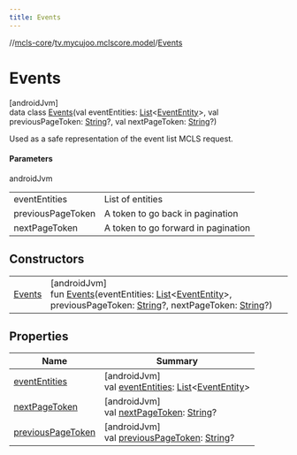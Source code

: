 ```yaml
---
title: Events
---
```

//[mcls-core](../../../index.html)/[tv.mycujoo.mclscore.model](../index.html)/[Events](index.html)



# Events



[androidJvm]\
data class [Events](index.html)(val eventEntities: [List](https://kotlinlang.org/api/latest/jvm/stdlib/kotlin.collections/-list/index.html)&lt;[EventEntity](../-event-entity/index.html)&gt;, val previousPageToken: [String](https://kotlinlang.org/api/latest/jvm/stdlib/kotlin/-string/index.html)?, val nextPageToken: [String](https://kotlinlang.org/api/latest/jvm/stdlib/kotlin/-string/index.html)?)

Used as a safe representation of the event list MCLS request.



#### Parameters


androidJvm

| | |
|---|---|
| eventEntities | List of entities |
| previousPageToken | A token to go back in pagination |
| nextPageToken | A token to go forward in pagination |



## Constructors


| | |
|---|---|
| [Events](-events.html) | [androidJvm]<br>fun [Events](-events.html)(eventEntities: [List](https://kotlinlang.org/api/latest/jvm/stdlib/kotlin.collections/-list/index.html)&lt;[EventEntity](../-event-entity/index.html)&gt;, previousPageToken: [String](https://kotlinlang.org/api/latest/jvm/stdlib/kotlin/-string/index.html)?, nextPageToken: [String](https://kotlinlang.org/api/latest/jvm/stdlib/kotlin/-string/index.html)?) |


## Properties


| Name | Summary |
|---|---|
| [eventEntities](event-entities.html) | [androidJvm]<br>val [eventEntities](event-entities.html): [List](https://kotlinlang.org/api/latest/jvm/stdlib/kotlin.collections/-list/index.html)&lt;[EventEntity](../-event-entity/index.html)&gt; |
| [nextPageToken](next-page-token.html) | [androidJvm]<br>val [nextPageToken](next-page-token.html): [String](https://kotlinlang.org/api/latest/jvm/stdlib/kotlin/-string/index.html)? |
| [previousPageToken](previous-page-token.html) | [androidJvm]<br>val [previousPageToken](previous-page-token.html): [String](https://kotlinlang.org/api/latest/jvm/stdlib/kotlin/-string/index.html)? |

